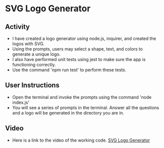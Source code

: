 # SVG Logo Generator

## Activity

- I have created a logo generator using node.js, inquirer, and created the logos with SVG.
- Using the prompts, users may select a shape, text, and colors to generate a unique logo.
- I also have performed unit tests using jest to make sure the app is functioning correctly.
- Use the command 'npm run test' to perform these tests.

## User Instructions

- Open the terminal and invoke the prompts using the command 'node index.js'
- You will see a series of prompts in the terminal. Answer all the questions and a logo will be generated in the directory you are in. 

## Video

- Here is a link to the video of the working code.
[SVG Logo Generator](https://drive.google.com/file/d/1FvriEg_YahzebgrXv0XqCGsqWbI5F0mP/view?usp=sharing)
